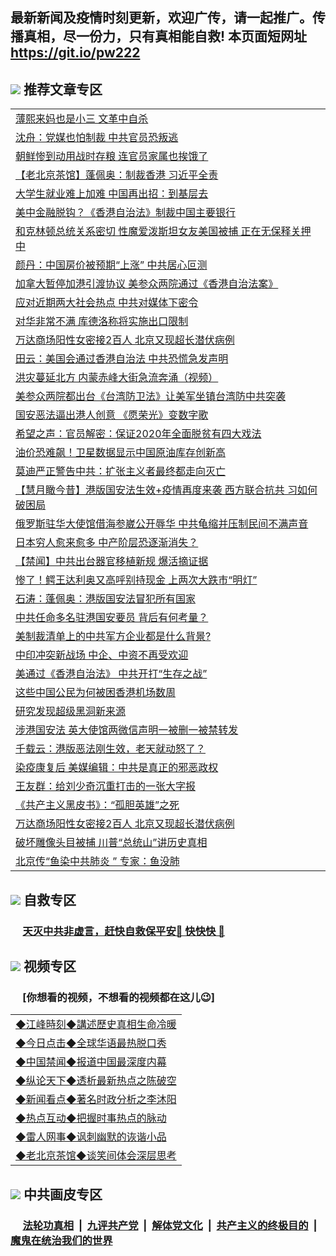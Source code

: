 ## 最新新闻及疫情时刻更新，欢迎广传，请一起推广。传播真相，尽一份力，只有真相能自救! 本页面短网址 https://git.io/pw222

## <img src="https://img.icons8.com/cute-clipart/2x/circled-right.png"> 推荐文章专区

<Table>
<tr><td colspan="2" align="left"><a href="https://qbrqcbtk.xhuyd.press/?name=c1193715&key=encdeuyadochlaxz&from=pw2">薄熙来妈也是小三 文革中自杀</a></td></tr>
<tr><td colspan="2" align="left"><a href="https://qbrqcbtk.xhuyd.press/?name=c1193642&key=encdeuyadochlaxz&from=pw2">沈舟：党媒也怕制裁 中共官员恐叛逃</a></td></tr>
<tr><td colspan="2" align="left"><a href="https://qbrqcbtk.xhuyd.press/?name=c1193683&key=encdeuyadochlaxz&from=pw2">朝鲜惨到动用战时存粮 连官员家属也挨饿了</a></td></tr>
<tr><td colspan="2" align="left"><a href="https://qbrqcbtk.xhuyd.press/?name=c1193641&key=encdeuyadochlaxz&from=pw2">【老北京茶馆】蓬佩奥：制裁香港 习近平全责</a></td></tr>
<tr><td colspan="2" align="left"><a href="https://qbrqcbtk.xhuyd.press/?name=c1193691&key=encdeuyadochlaxz&from=pw2">大学生就业难上加难 中国再出招：到基层去</a></td></tr>
<tr><td colspan="2" align="left"><a href="https://qbrqcbtk.xhuyd.press/?name=c1193701&key=encdeuyadochlaxz&from=pw2">美中金融脱钩？《香港自治法》制裁中国主要银行</a></td></tr>
<tr><td colspan="2" align="left"><a href="https://qbrqcbtk.xhuyd.press/?name=c1193710&key=encdeuyadochlaxz&from=pw2">和克林顿总统关系密切 性魔爱泼斯坦女友美国被捕 正在无保释关押中</a></td></tr>
<tr><td colspan="2" align="left"><a href="https://qbrqcbtk.xhuyd.press/?name=c1193699&key=encdeuyadochlaxz&from=pw2">颜丹：中国房价被预期“上涨” 中共居心叵测</a></td></tr>
<tr><td colspan="2" align="left"><a href="https://qbrqcbtk.xhuyd.press/?name=c1193693&key=encdeuyadochlaxz&from=pw2">加拿大暂停加港引渡协议 美参众两院通过《香港自治法案》</a></td></tr>
<tr><td colspan="2" align="left"><a href="https://qbrqcbtk.xhuyd.press/?name=c1193637&key=encdeuyadochlaxz&from=pw2">应对近期两大社会热点 中共对媒体下密令</a></td></tr>
<tr><td colspan="2" align="left"><a href="https://qbrqcbtk.xhuyd.press/?name=c1193713&key=encdeuyadochlaxz&from=pw2">对华非常不满 库德洛称将实施出口限制</a></td></tr>
<tr><td colspan="2" align="left"><a href="https://qbrqcbtk.xhuyd.press/?name=c1193709&key=encdeuyadochlaxz&from=pw2">万达商场阳性女密接2百人 北京又现超长潜伏病例</a></td></tr>
<tr><td colspan="2" align="left"><a href="https://qbrqcbtk.xhuyd.press/?name=c1193643&key=encdeuyadochlaxz&from=pw2">田云：美国会通过香港自治法 中共恐慌急发声明</a></td></tr>
<tr><td colspan="2" align="left"><a href="https://qbrqcbtk.xhuyd.press/?name=c1193700&key=encdeuyadochlaxz&from=pw2">洪灾蔓延北方 内蒙赤峰大街急流奔涌（视频）</a></td></tr>
<tr><td colspan="2" align="left"><a href="https://qbrqcbtk.xhuyd.press/?name=c1193706&key=encdeuyadochlaxz&from=pw2">美参众两院都出台《台湾防卫法》让美军坐镇台湾防中共突袭</a></td></tr>
<tr><td colspan="2" align="left"><a href="https://qbrqcbtk.xhuyd.press/?name=c1193698&key=encdeuyadochlaxz&from=pw2">国安恶法逼出港人创意 《愿荣光》变数字歌</a></td></tr>
<tr><td colspan="2" align="left"><a href="https://qbrqcbtk.xhuyd.press/?name=c1193714&key=encdeuyadochlaxz&from=pw2">希望之声：官员解密：保证2020年全面脱贫有四大戏法</a></td></tr>
<tr><td colspan="2" align="left"><a href="https://qbrqcbtk.xhuyd.press/?name=c1193689&key=encdeuyadochlaxz&from=pw2">油价恐难飙！卫星数据显示中国原油库存创新高</a></td></tr>
<tr><td colspan="2" align="left"><a href="https://qbrqcbtk.xhuyd.press/?name=c1193644&key=encdeuyadochlaxz&from=pw2">莫迪严正警告中共：扩张主义者最终都走向灭亡</a></td></tr>
<tr><td colspan="2" align="left"><a href="https://qbrqcbtk.xhuyd.press/?name=c1193633&key=encdeuyadochlaxz&from=pw2">【慧月瞰今昔】港版国安法生效+疫情再度来袭 西方联合抗共 习如何破困局</a></td></tr>
<tr><td colspan="2" align="left"><a href="https://qbrqcbtk.xhuyd.press/?name=c1193645&key=encdeuyadochlaxz&from=pw2">俄罗斯驻华大使馆借海参崴公开辱华 中共龟缩并压制民间不满声音</a></td></tr>
<tr><td colspan="2" align="left"><a href="https://qbrqcbtk.xhuyd.press/?name=c1193688&key=encdeuyadochlaxz&from=pw2">日本穷人愈来愈多 中产阶层恐逐渐消失？</a></td></tr>
<tr><td colspan="2" align="left"><a href="https://qbrqcbtk.xhuyd.press/?name=c1193669&key=encdeuyadochlaxz&from=pw2">【禁闻】中共出台器官移植新规 爆活摘证据</a></td></tr>
<tr><td colspan="2" align="left"><a href="https://qbrqcbtk.xhuyd.press/?name=c1193681&key=encdeuyadochlaxz&from=pw2">惨了！鳄王达利奥又高呼别持现金 上两次大跌市“明灯”</a></td></tr>
<tr><td colspan="2" align="left"><a href="https://qbrqcbtk.xhuyd.press/?name=c1193655&key=encdeuyadochlaxz&from=pw2">石涛：蓬佩奥：港版国安法冒犯所有国家</a></td></tr>
<tr><td colspan="2" align="left"><a href="https://qbrqcbtk.xhuyd.press/?name=c1193638&key=encdeuyadochlaxz&from=pw2">中共任命多名驻港国安要员 背后有何考量？</a></td></tr>
<tr><td colspan="2" align="left"><a href="https://qbrqcbtk.xhuyd.press/?name=c1193639&key=encdeuyadochlaxz&from=pw2">美制裁清单上的中共军方企业都是什么背景?</a></td></tr>
<tr><td colspan="2" align="left"><a href="https://qbrqcbtk.xhuyd.press/?name=c1193692&key=encdeuyadochlaxz&from=pw2">中印冲突新战场 中企、中资不再受欢迎</a></td></tr>
<tr><td colspan="2" align="left"><a href="https://qbrqcbtk.xhuyd.press/?name=c1193653&key=encdeuyadochlaxz&from=pw2">美通过《香港自治法》 中共开打“生存之战”</a></td></tr>
<tr><td colspan="2" align="left"><a href="https://qbrqcbtk.xhuyd.press/?name=c1193664&key=encdeuyadochlaxz&from=pw2">这些中国公民为何被困香港机场数周</a></td></tr>
<tr><td colspan="2" align="left"><a href="https://qbrqcbtk.xhuyd.press/?name=c1193687&key=encdeuyadochlaxz&from=pw2">研究发现超级黑洞新来源</a></td></tr>
<tr><td colspan="2" align="left"><a href="https://qbrqcbtk.xhuyd.press/?name=c1193705&key=encdeuyadochlaxz&from=pw2">涉港国安法 英大使馆两微信声明一被删一被禁转发</a></td></tr>
<tr><td colspan="2" align="left"><a href="https://qbrqcbtk.xhuyd.press/?name=c1193668&key=encdeuyadochlaxz&from=pw2">千载云：港版恶法刚生效，老天就动怒了？</a></td></tr>
<tr><td colspan="2" align="left"><a href="https://qbrqcbtk.xhuyd.press/?name=c1193711&key=encdeuyadochlaxz&from=pw2">染疫康复后 美媒编辑：中共是真正的邪恶政权</a></td></tr>
<tr><td colspan="2" align="left"><a href="https://qbrqcbtk.xhuyd.press/?name=c1193660&key=encdeuyadochlaxz&from=pw2">王友群：给刘少奇沉重打击的一张大字报</a></td></tr>
<tr><td colspan="2" align="left"><a href="https://qbrqcbtk.xhuyd.press/?name=c1193652&key=encdeuyadochlaxz&from=pw2">《共产主义黑皮书》：“孤胆英雄”之死</a></td></tr>
<tr><td colspan="2" align="left"><a href="https://qbrqcbtk.xhuyd.press/?name=c1193654&key=encdeuyadochlaxz&from=pw2">万达商场阳性女密接2百人 北京又现超长潜伏病例</a></td></tr>
<tr><td colspan="2" align="left"><a href="https://qbrqcbtk.xhuyd.press/?name=c1193707&key=encdeuyadochlaxz&from=pw2">破坏雕像头目被捕 川普“总统山”讲历史真相</a></td></tr>
<tr><td colspan="2" align="left"><a href="https://qbrqcbtk.xhuyd.press/?name=c1193665&key=encdeuyadochlaxz&from=pw2">北京传“鱼染中共肺炎 ” 专家：鱼没肺</a></td></tr>

</Table>

## <img src="https://img.icons8.com/cute-clipart/2x/circled-right.png">  自救专区

 ### &nbsp;&nbsp;&nbsp;&nbsp; [天灭中共非虚言，赶快自救保平安🍎 快快快 📩](https://github.com/pwgy/td/blob/master/README.md)

## <img src="https://img.icons8.com/cute-clipart/2x/circled-right.png"> 视频专区
### &nbsp;&nbsp;&nbsp;&nbsp; [你想看的视频，不想看的视频都在这儿😉] <tr>
 <Table>
   <tr>
   <td colspan="2" align=left> 
<a href="https://kmyaoayewvhx.xhyte.press/oo.aspx?name=c922850&key=wybpblbewupvzpbn&from=gy22&tag=9877">◆江峰時刻◆講述歷史真相生命冷暖</a><br/>
    </td>
  </tr>
   <tr>
   <td colspan="2" align=left> 
<a href="https://kmyaoayewvhx.xhyte.press/oo.aspx?name=c816850&key=wybpblbewupvzpbn&from=gy22&tag=9877">◆今日点击◆全球华语最热脱口秀</a><br/>
    </td>
  </tr>
  <tr>
  <td colspan="2" align=left>
<a href="https://kmyaoayewvhx.xhyte.press/oo.aspx?name=c816860&key=wybpblbewupvzpbn&from=gy22&tag=99733110">◆中国禁闻◆报道中国最深度内幕</a><br/>
   </tr>
  <tr>
     <td colspan="2" align=left>
<a href="https://kmyaoayewvhx.xhyte.press/oo.aspx?name=c816855&key=wybpblbewupvzpbn&from=gy22&tag=997110">◆纵论天下◆透析最新热点之陈破空</a><br/>
   </tr>
   <tr>
      <td colspan="2" align=left>
<a href="https://kmyaoayewv4hx.xhyte.press/oo.aspx?name=c838308&key=wybpblbewupvzpbn&from=gy22&tag=9973110">◆新闻看点◆著名时政分析之李沐阳</a><br/>
   </tr>
   <tr>
     <td colspan="2" align=left>
<a href="https://kmy4aoayewvhx.xhyte.press/oo.aspx?name=c816852&key=wybpblbewupvzpbn&from=gy22&tag=9733110">◆热点互动◆把握时事热点的脉动</a><br/>
   </tr>
   <tr>
      <td colspan="2" align=left>
<a href="https://kmyaoaye4wvhx.xhyte.press/oo.aspx?name=c816694&key=wybpblbewupvzpbn&from=gy22&tag=93310">◆雷人网事◆讽刺幽默的诙谐小品</a><br/>
   </tr>
   <tr>
    <td colspan="2" align=left>
<a href="https://kmyao4ayewvhx.xhyte.press/oo.aspx?name=c816650&key=wybpblbewupvzpbn&from=gy22&tag=9973110">◆老北京茶馆◆谈笑间体会深层思考</a><br/>
   </tr>
</Table>
 
## <img src="https://img.icons8.com/cute-clipart/2x/circled-right.png"> 中共画皮专区


 ### &nbsp;&nbsp;&nbsp;&nbsp; [法轮功真相](https://github.com/begood0513/basic/blob/master/README.md) &nbsp;|&nbsp; [九评共产党](https://github.com/begood0513/9ping.md/blob/master/README.md) &nbsp;|&nbsp; [解体党文化](https://github.com/begood0513/jtdwh.md/blob/master/README.md)   &nbsp;|&nbsp; [共产主义的终极目的](https://github.com/begood0513/gczydzjmd.md/blob/master/README.md) &nbsp;|&nbsp; [魔鬼在统治我们的世界](https://github.com/begood0513/gczydzjmd.md/blob/master/README.md) 

